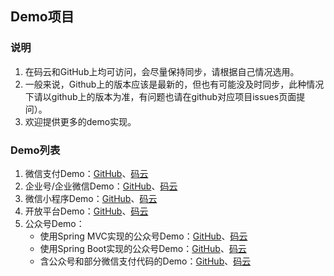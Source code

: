 
## Demo项目
### 说明
1. 在码云和GitHub上均可访问，会尽量保持同步，请根据自己情况选用。
1. 一般来说，Github上的版本应该是最新的，但也有可能没及时同步，此种情况下请以github上的版本为准，有问题也请在github对应项目issues页面提问）。
1. 欢迎提供更多的demo实现。

### Demo列表
1. 微信支付Demo：[GitHub](http://github.com/binarywang/weixin-java-pay-demo)、[码云](http://gitee.com/binary/weixin-java-pay-demo)
1. 企业号/企业微信Demo：[GitHub](http://github.com/binarywang/weixin-java-cp-demo)、[码云](http://gitee.com/binary/weixin-java-cp-demo)
1. 微信小程序Demo：[GitHub](http://github.com/binarywang/weixin-java-miniapp-demo)、[码云](http://gitee.com/binary/weixin-java-miniapp-demo)
1. 开放平台Demo：[GitHub](http://github.com/Wechat-Group/weixin-java-open-demo)、[码云](http://gitee.com/binary/weixin-java-open-demo)
1. 公众号Demo：
	- 使用Spring MVC实现的公众号Demo：[GitHub](http://github.com/binarywang/weixin-java-mp-demo-springmvc)、[码云](https://gitee.com/binary/weixin-java-mp-demo)
	- 使用Spring Boot实现的公众号Demo：[GitHub](http://github.com/binarywang/weixin-java-mp-demo-springboot)、[码云](http://gitee.com/binary/weixin-java-mp-demo-springboot)
	- 含公众号和部分微信支付代码的Demo：[GitHub](http://github.com/Wechat-Group/weixin-java-tools-springmvc)、[码云](http://gitee.com/binary/weixin-java-tools-springmvc)
